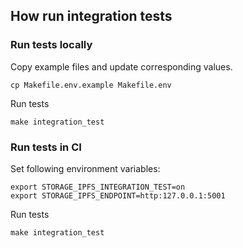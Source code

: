 ## How run integration tests

### Run tests locally

Copy example files and update corresponding values.

```shell
cp Makefile.env.example Makefile.env
```

Run tests

```shell
make integration_test
```

### Run tests in CI

Set following environment variables:

```shell
export STORAGE_IPFS_INTEGRATION_TEST=on
export STORAGE_IPFS_ENDPOINT=http:127.0.0.1:5001
```

Run tests

```shell
make integration_test
```
